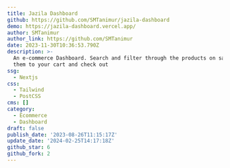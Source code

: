 ```yaml
---
title: Jazila Dashboard
github: https://github.com/SMTanimur/jazila-dashboard
demo: https://jazila-dashboard.vercel.app/
author: SMTanimur
author_link: https://github.com/SMTanimur
date: 2023-11-30T10:36:53.790Z
description: >-
  An e-commerce Dashboard. Search and filter through the products on sale, add
  them to your cart and check out
ssg:
  - Nextjs
css:
  - Tailwind
  - PostCSS
cms: []
category:
  - Ecommerce
  - Dashboard
draft: false
publish_date: '2023-08-26T11:15:17Z'
update_date: '2024-02-25T14:17:18Z'
github_star: 6
github_fork: 2
---
```

